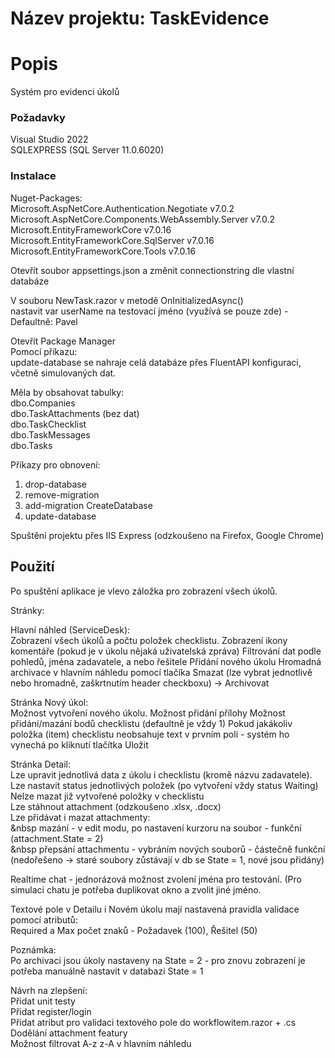 # Název projektu: TaskEvidence

# Popis
Systém pro evidenci úkolů

### Požadavky

Visual Studio 2022<br>
SQLEXPRESS (SQL Server 11.0.6020)

### Instalace

Nuget-Packages:<br>
Microsoft.AspNetCore.Authentication.Negotiate v7.0.2<br>
Microsoft.AspNetCore.Components.WebAssembly.Server v7.0.2<br>
Microsoft.EntityFrameworkCore v7.0.16<br>
Microsoft.EntityFrameworkCore.SqlServer v7.0.16<br>
Microsoft.EntityFrameworkCore.Tools v7.0.16

Otevřít soubor appsettings.json a změnit connectionstring dle vlastní databáze

V souboru NewTask.razor v metodě OnInitializedAsync()<br>
nastavit var userName na testovací jméno (využívá se pouze zde) - Defaultně: Pavel


Otevřít Package Manager<br>
Pomocí příkazu:<br>
update-database se nahraje celá databáze přes FluentAPI konfiguraci, včetně simulovaných dat.

Měla by obsahovat tabulky:<br>
dbo.Companies<br>
dbo.TaskAttachments (bez dat)<br>
dbo.TaskChecklist<br>
dbo.TaskMessages<br>
dbo.Tasks

Příkazy pro obnovení:
1. drop-database
2. remove-migration
3. add-migration CreateDatabase
4. update-database

Spuštění projektu přes IIS Express (odzkoušeno na Firefox, Google Chrome)

## Použití

Po spuštění aplikace je vlevo záložka pro zobrazení všech úkolů.

Stránky:

Hlavní náhled (ServiceDesk):<br>
Zobrazení všech úkolů a počtu položek checklistu.
Zobrazení ikony komentáře (pokud je v úkolu nějaká uživatelská zpráva)
Filtrování dat podle pohledů, jména zadavatele, a nebo řešitele
Přidání nového úkolu
Hromadná archivace v hlavním náhledu pomocí tlačíka Smazat (lze vybrat jednotlivě nebo hromadně, zaškrtnutím header checkboxu) -> Archivovat


Stránka Nový úkol:<br>
Možnost vytvoření nového úkolu.
Možnost přidání přílohy
Možnost přidání/mazání bodů checklistu (defaultně je vždy 1)
Pokud jakákoliv položka (item) checklistu neobsahuje text v prvním poli - systém ho vynechá po kliknutí tlačítka Uložit


Stránka Detail:<br>
Lze upravit jednotlivá data z úkolu i checklistu (kromě názvu zadavatele).<br>
Lze nastavit status jednotlivých položek (po vytvoření vždy status Waiting)<br>
Nelze mazat již vytvořené položky v checklistu<br>
Lze stáhnout attachment (odzkoušeno .xlsx, .docx)<br>
Lze přidávat i mazat attachmenty:<br>
	&nbsp mazání - v edit modu, po nastavení kurzoru na soubor - funkční (attachment.State = 2)<br>
	&nbsp přepsání attachmentu - vybráním nových souborů - částečně funkční (nedořešeno -> staré soubory zůstávají v db se State = 1, nové jsou přidány)

Realtime chat - jednorázová možnost zvolení jména pro testování. (Pro simulaci chatu je potřeba duplikovat okno a zvolit jiné jméno.

Textové pole v Detailu i Novém úkolu mají nastavená pravidla validace pomocí atributů:<br>
Required a Max počet znaků - Požadavek (100), Řešitel (50)


Poznámka:<br>
Po archivaci jsou úkoly nastaveny na State = 2 - pro znovu zobrazení je potřeba manuálně nastavit v databazi State = 1

Návrh na zlepšení:<br>
Přidat unit testy<br>
Přidat register/login<br>
Přidat atribut pro validaci textového pole do workflowitem.razor + .cs<br>
Dodělání attachment featury<br>
Možnost filtrovat A-z z-A v hlavním náhledu
